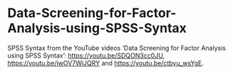 # Data-Screening-for-Factor-Analysis-using-SPSS-Syntax
SPSS Syntax from the YouTube videos ‘Data Screening for Factor Analysis using SPSS Syntax’: https://youtu.be/SDQON3cc0JU, https://youtu.be/jwOV7WiJQRY and https://youtu.be/ctbyu_wsYgE.
